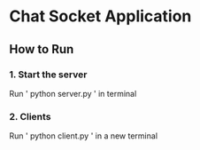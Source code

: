 # Chat Socket Application
 
## How to Run
### 1. Start the server 
Run ' python server.py ' in terminal
### 2. Clients
Run ' python client.py ' in a new terminal
